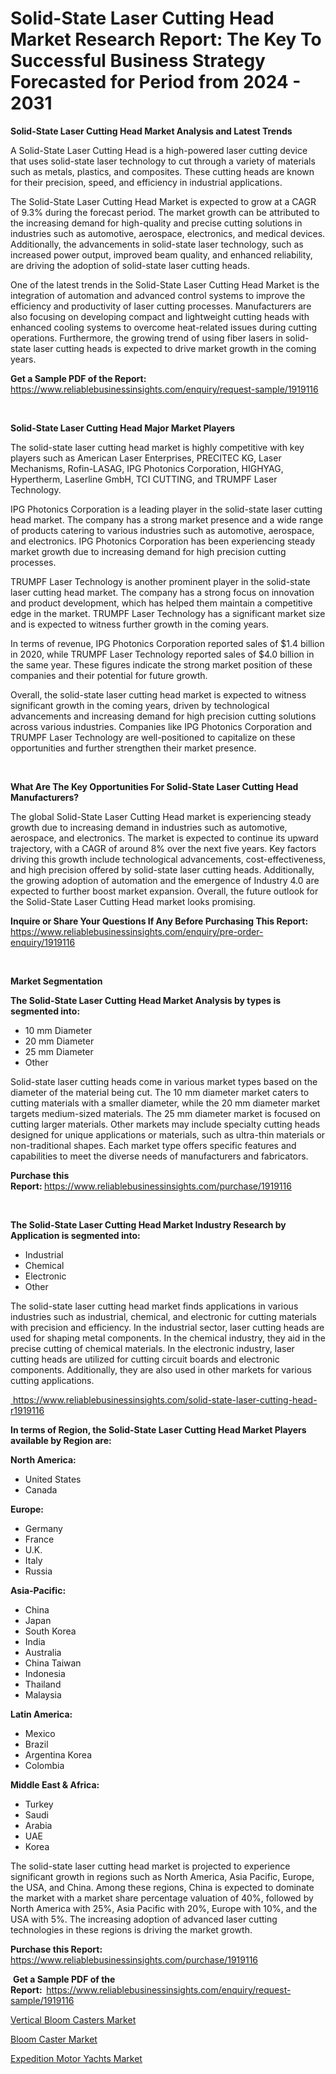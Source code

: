 <p><h1>Solid-State Laser Cutting Head Market Research Report: The Key To Successful Business Strategy Forecasted for Period from 2024 - 2031</h1></p><p><strong>Solid-State Laser Cutting Head Market Analysis and Latest Trends</strong></p>
<p><p>A Solid-State Laser Cutting Head is a high-powered laser cutting device that uses solid-state laser technology to cut through a variety of materials such as metals, plastics, and composites. These cutting heads are known for their precision, speed, and efficiency in industrial applications.</p><p>The Solid-State Laser Cutting Head Market is expected to grow at a CAGR of 9.3% during the forecast period. The market growth can be attributed to the increasing demand for high-quality and precise cutting solutions in industries such as automotive, aerospace, electronics, and medical devices. Additionally, the advancements in solid-state laser technology, such as increased power output, improved beam quality, and enhanced reliability, are driving the adoption of solid-state laser cutting heads.</p><p>One of the latest trends in the Solid-State Laser Cutting Head Market is the integration of automation and advanced control systems to improve the efficiency and productivity of laser cutting processes. Manufacturers are also focusing on developing compact and lightweight cutting heads with enhanced cooling systems to overcome heat-related issues during cutting operations. Furthermore, the growing trend of using fiber lasers in solid-state laser cutting heads is expected to drive market growth in the coming years.</p></p>
<p><strong>Get a Sample PDF of the Report:&nbsp;</strong> <a href="https://www.reliablebusinessinsights.com/enquiry/request-sample/1919116">https://www.reliablebusinessinsights.com/enquiry/request-sample/1919116</a></p>
<p>&nbsp;</p>
<p><strong>Solid-State Laser Cutting Head Major Market Players</strong></p>
<p><p>The solid-state laser cutting head market is highly competitive with key players such as American Laser Enterprises, PRECITEC KG, Laser Mechanisms, Rofin-LASAG, IPG Photonics Corporation, HIGHYAG, Hypertherm, Laserline GmbH, TCI CUTTING, and TRUMPF Laser Technology.</p><p>IPG Photonics Corporation is a leading player in the solid-state laser cutting head market. The company has a strong market presence and a wide range of products catering to various industries such as automotive, aerospace, and electronics. IPG Photonics Corporation has been experiencing steady market growth due to increasing demand for high precision cutting processes.</p><p>TRUMPF Laser Technology is another prominent player in the solid-state laser cutting head market. The company has a strong focus on innovation and product development, which has helped them maintain a competitive edge in the market. TRUMPF Laser Technology has a significant market size and is expected to witness further growth in the coming years.</p><p>In terms of revenue, IPG Photonics Corporation reported sales of $1.4 billion in 2020, while TRUMPF Laser Technology reported sales of $4.0 billion in the same year. These figures indicate the strong market position of these companies and their potential for future growth.</p><p>Overall, the solid-state laser cutting head market is expected to witness significant growth in the coming years, driven by technological advancements and increasing demand for high precision cutting solutions across various industries. Companies like IPG Photonics Corporation and TRUMPF Laser Technology are well-positioned to capitalize on these opportunities and further strengthen their market presence.</p></p>
<p>&nbsp;</p>
<p><strong>What Are The Key Opportunities For Solid-State Laser Cutting Head Manufacturers?</strong></p>
<p><p>The global Solid-State Laser Cutting Head market is experiencing steady growth due to increasing demand in industries such as automotive, aerospace, and electronics. The market is expected to continue its upward trajectory, with a CAGR of around 8% over the next five years. Key factors driving this growth include technological advancements, cost-effectiveness, and high precision offered by solid-state laser cutting heads. Additionally, the growing adoption of automation and the emergence of Industry 4.0 are expected to further boost market expansion. Overall, the future outlook for the Solid-State Laser Cutting Head market looks promising.</p></p>
<p><strong>Inquire or Share Your Questions If Any Before Purchasing This Report:</strong> <a href="https://www.reliablebusinessinsights.com/enquiry/pre-order-enquiry/1919116">https://www.reliablebusinessinsights.com/enquiry/pre-order-enquiry/1919116</a></p>
<p>&nbsp;</p>
<p><strong>Market Segmentation</strong></p>
<p><strong>The Solid-State Laser Cutting Head Market Analysis by types is segmented into:</strong></p>
<p><ul><li>10 mm Diameter</li><li>20 mm Diameter</li><li>25 mm Diameter</li><li>Other</li></ul></p>
<p><p>Solid-state laser cutting heads come in various market types based on the diameter of the material being cut. The 10 mm diameter market caters to cutting materials with a smaller diameter, while the 20 mm diameter market targets medium-sized materials. The 25 mm diameter market is focused on cutting larger materials. Other markets may include specialty cutting heads designed for unique applications or materials, such as ultra-thin materials or non-traditional shapes. Each market type offers specific features and capabilities to meet the diverse needs of manufacturers and fabricators.</p></p>
<p><strong>Purchase this Report:&nbsp;</strong><a href="https://www.reliablebusinessinsights.com/purchase/1919116">https://www.reliablebusinessinsights.com/purchase/1919116</a></p>
<p>&nbsp;</p>
<p><strong>The Solid-State Laser Cutting Head Market Industry Research by Application is segmented into:</strong></p>
<p><ul><li>Industrial</li><li>Chemical</li><li>Electronic</li><li>Other</li></ul></p>
<p><p>The solid-state laser cutting head market finds applications in various industries such as industrial, chemical, and electronic for cutting materials with precision and efficiency. In the industrial sector, laser cutting heads are used for shaping metal components. In the chemical industry, they aid in the precise cutting of chemical materials. In the electronic industry, laser cutting heads are utilized for cutting circuit boards and electronic components. Additionally, they are also used in other markets for various cutting applications.</p></p>
<p><a href="https://www.reliablebusinessinsights.com/solid-state-laser-cutting-head-r1919116">&nbsp;https://www.reliablebusinessinsights.com/solid-state-laser-cutting-head-r1919116</a></p>
<p><strong>In terms of Region, the Solid-State Laser Cutting Head Market Players available by Region are:</strong></p>
<p>
    <p> <strong> North America: </strong>
        <ul>
            <li>United States</li>
            <li>Canada</li>
        </ul>
        </p> 
    <p> <strong> Europe: </strong>
        <ul>
            <li>Germany</li>
            <li>France</li>
            <li>U.K.</li>
            <li>Italy</li>
            <li>Russia</li>
        </ul>
        </p> 
    <p> <strong> Asia-Pacific: </strong>
        <ul>
            <li>China</li>
            <li>Japan</li>
            <li>South Korea</li>
            <li>India</li>
            <li>Australia</li>
            <li>China Taiwan</li>
            <li>Indonesia</li>
            <li>Thailand</li>
            <li>Malaysia</li>
        </ul>
        </p> 
    <p> <strong> Latin America: </strong>
        <ul>
            <li>Mexico</li>
            <li>Brazil</li>
            <li>Argentina Korea</li>
            <li>Colombia</li>
        </ul>
        </p> 
    <p> <strong> Middle East & Africa: </strong>
        <ul>
            <li>Turkey</li>
            <li>Saudi</li>
            <li>Arabia</li>
            <li>UAE</li>
            <li>Korea</li>
        </ul>
    </p>
    </p>
<p><p>The solid-state laser cutting head market is projected to experience significant growth in regions such as North America, Asia Pacific, Europe, the USA, and China. Among these regions, China is expected to dominate the market with a market share percentage valuation of 40%, followed by North America with 25%, Asia Pacific with 20%, Europe with 10%, and the USA with 5%. The increasing adoption of advanced laser cutting technologies in these regions is driving the market growth.</p></p>
<p><strong>Purchase this Report: </strong><a href="https://www.reliablebusinessinsights.com/purchase/1919116">https://www.reliablebusinessinsights.com/purchase/1919116</a></p>
<p>&nbsp;<strong>Get a Sample PDF of the Report:&nbsp;&nbsp;</strong><a href="https://www.reliablebusinessinsights.com/enquiry/request-sample/1919116">https://www.reliablebusinessinsights.com/enquiry/request-sample/1919116</a></p>
<p><strong></strong></p>
<p><p><a href="https://github.com/Leeanford76845djf/Market-Research-Report-List-1/blob/main/vertical-bloom-casters-market.md">Vertical Bloom Casters Market</a></p><p><a href="https://github.com/jasminebabez/Market-Research-Report-List-1/blob/main/bloom-caster-market.md">Bloom Caster Market</a></p><p><a href="https://view.publitas.com/reportprime-1/expedition-motor-yachts-market-trends-and-analysis-opportunities-and-challenges-for-future-growth-2024-2031/">Expedition Motor Yachts Market</a></p></p>